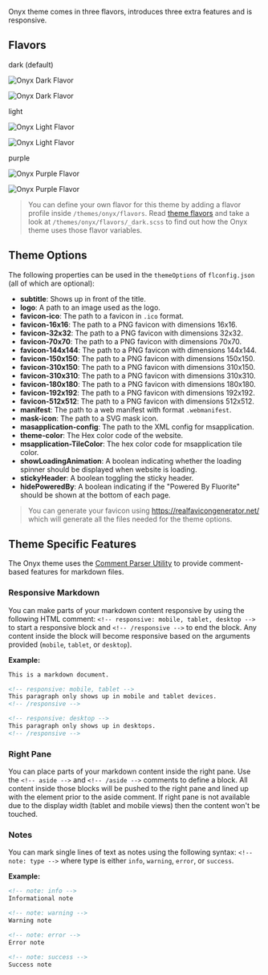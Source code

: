 Onyx theme comes in three flavors, introduces three extra features and is responsive.

## Flavors

dark (default)

<!-- responsive: tablet, desktop -->
![Onyx Dark Flavor]({{rootPrefix}}/assets/contents/onyx-dark.png)
<!-- /responsive -->

<!-- responsive: mobile -->
![Onyx Dark Flavor]({{rootPrefix}}/assets/contents/onyx-mobile-dark.png)
<!-- /responsive -->

light

<!-- responsive: tablet, desktop -->
![Onyx Light Flavor]({{rootPrefix}}/assets/contents/onyx-light.png)
<!-- /responsive -->

<!-- responsive: mobile -->
![Onyx Light Flavor]({{rootPrefix}}/assets/contents/onyx-mobile-light.png)
<!-- /responsive -->

purple

<!-- responsive: tablet, desktop -->
![Onyx Purple Flavor]({{rootPrefix}}/assets/contents/onyx-purple.png)
<!-- /responsive -->

<!-- responsive: mobile -->
![Onyx Purple Flavor]({{rootPrefix}}/assets/contents/onyx-mobile-purple.png)
<!-- /responsive -->

> You can define your own flavor for this theme by adding a flavor profile inside `/themes/onyx/flavors`. Read [theme flavors]({{versionRootPrefix}}/themes/creating-a-new-theme/theme-flavors) and take a look at `/themes/onyx/flavors/_dark.scss` to find out how the Onyx theme uses those flavor variables.

## Theme Options

The following properties can be used in the `themeOptions` of `flconfig.json` (all of which are optional):

  - **subtitle**: Shows up in front of the title.
  - **logo**: A path to an image used as the logo.
  - **favicon-ico**: The path to a favicon in `.ico` format.
  - **favicon-16x16**: The path to a PNG favicon with dimensions 16x16.
  - **favicon-32x32**: The path to a PNG favicon with dimensions 32x32.
  - **favicon-70x70**: The path to a PNG favicon with dimensions 70x70.
  - **favicon-144x144**: The path to a PNG favicon with dimensions 144x144.
  - **favicon-150x150**: The path to a PNG favicon with dimensions 150x150.
  - **favicon-310x150**: The path to a PNG favicon with dimensions 310x150.
  - **favicon-310x310**: The path to a PNG favicon with dimensions 310x310.
  - **favicon-180x180**: The path to a PNG favicon with dimensions 180x180.
  - **favicon-192x192**: The path to a PNG favicon with dimensions 192x192.
  - **favicon-512x512**: The path to a PNG favicon with dimensions 512x512.
  - **manifest**: The path to a web manifest with format `.webmanifest`.
  - **mask-icon**: The path to a SVG mask icon.
  - **masapplication-config**: The path to the XML config for msapplication.
  - **theme-color**: The Hex color code of the website.
  - **msapplication-TileColor**: The hex color code for msapplication tile color.
  - **showLoadingAnimation**: A boolean indicating whether the loading spinner should be displayed when website is loading.
  - **stickyHeader**: A boolean toggling the sticky header.
  - **hidePoweredBy**: A boolean indicating if the "Powered By Fluorite" should be shown at the bottom of each page.

> You can generate your favicon using <https://realfavicongenerator.net/> which will generate all the files needed for the theme options.

## Theme Specific Features

The Onyx theme uses the [Comment Parser Utility]({{rootPrefix}}/assets/contents/utilities/comment-parser.js) to provide comment-based features for markdown files.

### Responsive Markdown

You can make parts of your markdown content responsive by using the following HTML comment: `<!-- responsive: mobile, tablet, desktop -->` to start a responsive block and `<!-- /responsive -->` to end the block. Any content inside the block will become responsive based on the arguments provided (`mobile`, `tablet`, or `desktop`).

**Example:**
```markdown
This is a markdown document.

<!-- responsive: mobile, tablet -->
This paragraph only shows up in mobile and tablet devices.
<!-- /responsive -->

<!-- responsive: desktop -->
This paragraph only shows up in desktops.
<!-- /responsive -->
```

### Right Pane

You can place parts of your markdown content inside the right pane. Use the `<!-- aside -->` and `<!-- /aside -->` comments to define a block. All content inside those blocks will be pushed to the right pane and lined up with the element prior to the aside comment. If right pane is not available due to the display width (tablet and mobile views) then the content won't be touched.

### Notes

You can mark single lines of text as notes using the following syntax: `<!-- note: type -->` where type is either `info`, `warning`, `error`, or `success`.

**Example:**
```markdown
<!-- note: info -->
Informational note

<!-- note: warning -->
Warning note

<!-- note: error -->
Error note

<!-- note: success -->
Success note
```
